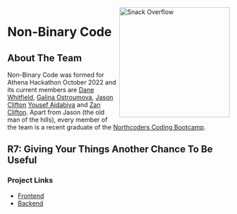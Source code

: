 <img src="https://avatars.githubusercontent.com/u/116393854?v=4" width=250px align=right alt="Snack Overflow"/>

# Non-Binary Code

## About The Team

Non-Binary Code was formed for Athena Hackathon October 2022 and its current members are [Dane Whitfield](https://github.com/danewhitfield), [Galina Ostroumova](https://github.com/ostroumova), [Jason Clifton](https://github.com/JasonClifton) [Yousef Ajdabiya](https://github.com/YousefToast) and [Zan Clifton](https://github.com/ZanClifton). Apart from Jason (the old man of the hills), every member of the team is a recent graduate of the [Northcoders Coding Bootcamp](https://northcoders.com/our-courses/coding-bootcamp).

## R7: Giving Your Things Another Chance To Be Useful

### Project Links

- [Frontend](https://github.com/non-binary-code/r7-fe)
- [Backend](https://github.com/non-binary-code/r7-be)
